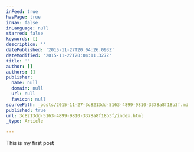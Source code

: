 ```yaml
---
inFeed: true
hasPage: true
inNav: false
inLanguage: null
starred: false
keywords: []
description: ''
datePublished: '2015-11-27T20:04:26.093Z'
dateModified: '2015-11-27T20:04:11.327Z'
title: ''
author: []
authors: []
publisher:
  name: null
  domain: null
  url: null
  favicon: null
sourcePath: _posts/2015-11-27-3c8213dd-5163-4899-9810-3378a8f18b3f.md
published: true
url: 3c8213dd-5163-4899-9810-3378a8f18b3f/index.html
_type: Article

---
```

This is my first post